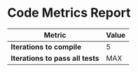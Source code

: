 # Code Metrics Report

| Metric                          | Value     |
|---------------------------------|-----------|
| **Iterations to  compile**      | 5         |
| **Iterations to pass all tests**| MAX       |

